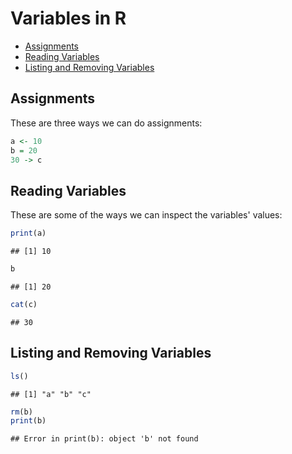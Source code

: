 Variables in R
================

-   [Assignments](#assignments)
-   [Reading Variables](#reading-variables)
-   [Listing and Removing Variables](#listing-and-removing-variables)

Assignments
-----------

These are three ways we can do assignments:

``` r
a <- 10
b = 20
30 -> c
```

Reading Variables
-----------------

These are some of the ways we can inspect the variables' values:

``` r
print(a)
```

    ## [1] 10

``` r
b
```

    ## [1] 20

``` r
cat(c)
```

    ## 30

Listing and Removing Variables
------------------------------

``` r
ls()
```

    ## [1] "a" "b" "c"

``` r
rm(b)
print(b)
```

    ## Error in print(b): object 'b' not found
